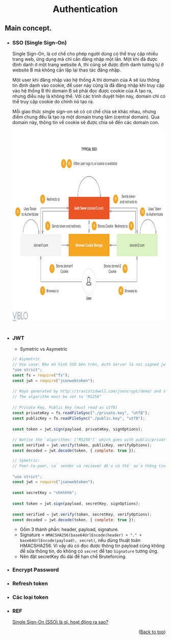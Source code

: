 <div id="top"></div>

<br />
<div align="center">
  <h1 align="center">Authentication</h1>
</div>

## Main concept.

- ### SSO (Single Sign-On)

  Single Sign-On, là cơ chế cho phép người dùng có thể truy cập nhiều trang web, ứng dụng mà chỉ cần đăng nhập một lần. Một khi đã được định danh ở một trang website A, thì cũng sẽ được định danh tương tự ở website B mà không cần lặp lại thao tác đăng nhập.

  Một user khi đăng nhập vào hệ thống A thì domain của A sẽ lưu thông tin định danh vào cookie, để user này cũng là đã đăng nhập khi truy cập vào hệ thống B thì domain B sẽ phải đọc được cookie của A tạo ra, nhưng điều này là không thể. Với các trình duyệt hiện nay, domain chỉ có thể truy cập cookie do chính nó tạo ra.

  Mỗi giao thức single sign-on sẽ có cơ chế chia sẻ khác nhau, nhưng điểm chung đều là tạo ra một domain trung tâm (central domain). Qua domain này, thông tin về cookie sẽ được chia sẻ đến các domain con.
  <div align="center">
      <img src="images/auth/sso.png" alt="Logo" width="860" height="600">
    </div>
    <br />

- ### JWT

  - Symetric vs Asymetric

  ```js
  // Asymetric
  // Use case: Như mô hình SSO bên trên, Auth Server là nơi signed jwt token, và chỉ Auth Server giữ private key. Các service khác có public key để verify nhưng không thể sửa đổi thông tin trong payload
  "use strict";
  const fs = require("fs");
  const jwt = require("jsonwebtoken");

  // Keys generated by http://travistidwell.com/jsencrypt/demo/ and saved to disk.
  // The algorithm must be set to "RS256"

  // Private Key, Public Key (must read as utf8)
  const privateKey = fs.readFileSync("./private.key", "utf8");
  const publicKey = fs.readFileSync("./public.key", "utf8");

  const token = jwt.sign(payload, privateKey, signOptions);

  // Notice the `algorithms: ["RS256"]` which goes with public/private keys
  const verified = jwt.verify(token, publicKey, verifyOptions);
  const decoded = jwt.decode(token, { complete: true });
  ```

  ```js
  // Symetric:
  // Peer-to-peer, cả sender và reciever đều có thể sửa thông tin payload.

  "use strict";
  const jwt = require("jsonwebtoken");

  const secretKey = "shhhhhh";

  const token = jwt.sign(payload, secretKey, signOptions);

  const verified = jwt.verify(token, secretKey, verifyOptions);
  const decoded = jwt.decode(token, { complete: true });
  ```

  - Gồm 3 thành phần: header, payload, signature.
  - Signature = `HMACSHA256(base64UrlEncode(header) + "." + base64UrlEncode(payload), secret)`, nếu dùng thuật toán HMACSHA256. Vì vậy dù có đọc được thông tin payload cũng không để sửa thông tin, do không có `secret` để tạo `Signature` tương ứng.
  - Nên đặt secretKey đủ dài để hạn chế Bruteforcing.

- ### Encrypt Password
- ### Refresh token
- ### Các loại token
- ### REF
  [Single Sign-On (SSO) là gì, hoạt động ra sao?](https://viblo.asia/p/single-sign-on-sso-la-gi-hoat-dong-ra-sao-bWrZn4oQ5xw)
  <p align="right">(<a href="#top">Back to top</a>)</p>

